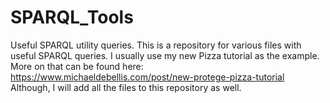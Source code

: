 # SPARQL_Tools
Useful SPARQL utility queries. 
This is a repository for various files with useful SPARQL queries. I usually use my new Pizza tutorial as the example.  More on that can be found here: https://www.michaeldebellis.com/post/new-protege-pizza-tutorial  Although, I will add all the files to this repository as well. 
